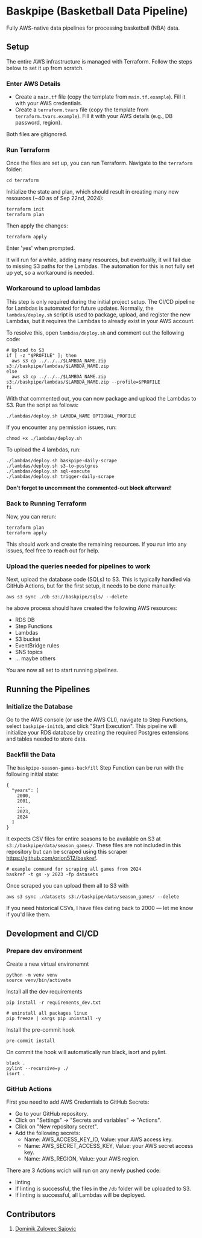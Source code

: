 # Baskpipe (Basketball Data Pipeline)

Fully AWS-native data pipelines for processing basketball (NBA) data.

## Setup

The entire AWS infrastructure is managed with Terraform. Follow the steps below to set it up from scratch.

### Enter AWS Details

- Create a `main.tf` file (copy the template from `main.tf.example`). Fill it with your AWS credentials.
- Create a `terraform.tvars` file (copy the template from `terraform.tvars.example`). Fill it with your AWS details (e.g., DB password, region).

Both files are gitignored.

### Run Terraform

Once the files are set up, you can run Terraform. Navigate to the `terraform` folder:
```
cd terraform
```

Initialize the state and plan, which should result in creating many new resources (~40 as of Sep 22nd, 2024):

```
terraform init
terraform plan
```

Then apply the changes:

```
terraform apply
```
Enter 'yes' when prompted.

It will run for a while, adding many resources, but eventually, it will fail due to missing S3 paths for the Lambdas. The automation for this is not fully set up yet, so a workaround is needed.

### Workaround to upload lambdas

This step is only required during the initial project setup. The CI/CD pipeline for Lambdas is automated for future updates. Normally, the `lambdas/deploy.sh` script is used to package, upload, and register the new Lambdas, but it requires the Lambdas to already exist in your AWS account.

To resolve this, open `lambdas/deploy.sh` and comment out the following code:
```
# Upload to S3
if [ -z "$PROFILE" ]; then
  aws s3 cp ../../../$LAMBDA_NAME.zip s3://baskpipe/lambdas/$LAMBDA_NAME.zip
else
  aws s3 cp ../../../$LAMBDA_NAME.zip s3://baskpipe/lambdas/$LAMBDA_NAME.zip --profile=$PROFILE
fi
```
With that commented out, you can now package and upload the Lambdas to S3. Run the script as follows:
```
./lambdas/deploy.sh LAMBDA_NAME OPTIONAL_PROFILE
```
If you encounter any permission issues, run:
```
chmod +x ./lambdas/deploy.sh
```

To upload the 4 lambdas, run:
```
./lambdas/deploy.sh baskpipe-daily-scrape
./lambdas/deploy.sh s3-to-postgres
./lambdas/deploy.sh sql-execute
./lambdas/deploy.sh trigger-daily-scrape
```

**Don't forget to uncomment the commented-out block afterward!**

### Back to Running Terraform

Now, you can rerun:
```
terraform plan
terraform apply
```
This should work and create the remaining resources. If you run into any issues, feel free to reach out for help.

### Upload the queries needed for pipelines to work
Next, upload the database code (SQLs) to S3. This is typically handled via GitHub Actions, but for the first setup, it needs to be done manually:
```
aws s3 sync ./db s3://baskpipe/sqls/ --delete
```

he above process should have created the following AWS resources:
- RDS DB
- Step Functions
- Lambdas
- S3 bucket
- EventBridge rules
- SNS topics
- ... maybe others

You are now all set to start running pipelines.

## Running the Pipelines

### Initialize the Database
Go to the AWS console (or use the AWS CLI), navigate to Step Functions, select ``baskpipe-initdb``, and click "Start Execution". This pipeline will initialize your RDS database by creating the required Postgres extensions and tables needed to store data.

### Backfill the Data
The ``baskpipe-season-games-backfill`` Step Function can be run with the following initial state:
```
{
  "years": [
    2000,
    2001,
    ...
    2023,
    2024
  ]
}
```

It expects CSV files for entire seasons to be available on S3 at ``s3://baskpipe/data/season_games/``. These files are not included in this repository but can be scraped using this scraper https://github.com/orion512/baskref.

```
# example command for scraping all games from 2024
baskref -t gs -y 2023 -fp datasets
```
Once scraped you can upload them all to S3 with
```
aws s3 sync ./datasets s3://baskpipe/data/season_games/ --delete
```
If you need historical CSVs, I have files dating back to 2000 — let me know if you'd like them.

## Development and CI/CD

### Prepare dev environment
Create a new virtual environemnt
```
python -m venv venv
source venv/bin/activate
```
Install all the dev requirements
```
pip install -r requirements_dev.txt

# uninstall all packages linux
pip freeze | xargs pip uninstall -y
```
Install the pre-commit hook
```
pre-commit install
```
On commit the hook will automatically run black, isort and pylint.
```
black .
pylint --recursive=y ./
isort .
```

### GitHub Actions
First you need to add AWS Credentials to GitHub Secrets:
- Go to your GitHub repository.
- Click on "Settings" → "Secrets and variables" → "Actions".
- Click on "New repository secret".
- Add the following secrets:
    - Name: AWS_ACCESS_KEY_ID, Value: your AWS access key.
    - Name: AWS_SECRET_ACCESS_KEY, Value: your AWS secret access key.
    - Name: AWS_REGION, Value: your AWS region.

There are 3 Actions wcich will run on any newly pushed code:
- linting
- If linting is successful, the files in the ``/db`` folder will be uploaded to S3.
- If linting is successful, all Lambdas will be deployed.

## Contributors

1. [Dominik Zulovec Sajovic](https://www.linkedin.com/in/dominik-zulovec-sajovic/)
